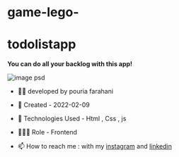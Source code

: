 # game-lego-
# todolistapp

**You can do all your backlog with this app!**

![image psd](https://user-images.githubusercontent.com/109727844/188237655-a917ca94-0145-4fc9-b5a9-308c83b69b49.jpg)


- 👨‍💻 developed by pouria farahani

- 📆 Created - 2022-02-09

- 🤖 Technologies Used - Html , Css , js

- 🕵🏻‍♀️ Role - Frontend

- 📫 How to reach me : with my [instagram](https://www.instagram.com/pouria_farahani_developer) and [linkedin](https://www.linkedin.com/in/pouria-farahani-developer)

